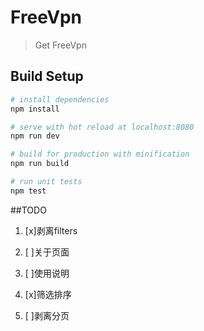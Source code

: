 # FreeVpn

> Get FreeVpn

## Build Setup

``` bash
# install dependencies
npm install

# serve with hot reload at localhost:8080
npm run dev

# build for production with minification
npm run build

# run unit tests
npm test
```

##TODO

1. [x]剥离filters

2. [ ]关于页面

3. [ ]使用说明

4. [x]筛选排序

5. [ ]剥离分页
